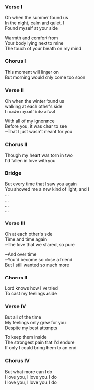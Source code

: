 ### Verse I
Oh when the summer found us  
In the night, calm and quiet, I  
Found myself at your side

Warmth and comfort from  
Your body lying next to mine  
The touch of your breath on my mind

### Chorus I
This moment will linger on  
But morning would only come too soon

### Verse II
Oh when the winter found us  
walking at each other's side  
I made myself into a fool

With all of my ignorance  
Before you, it was clear to see  
~That I just wasn't meant for you

### Chorus II
Though my heart was torn in two   
I'd fallen in love with you

### Bridge
But every time that I saw you again  
You showed me a new kind of light, and I  
...  
...  
...  
... 

### Verse III
Oh at each other's side  
Time and time again  
~The love that we shared, so pure

~And over time  
~You'd become so close a friend  
But I still wanted so much more

### Chorus II
Lord knows how I've tried  
To cast my feelings aside

### Verse IV
But all of the time  
My feelings only grew for you  
Despite my best attempts

To keep them inside  
The strongest pain that I'd endure  
If only I could bring them to an end

### Chorus IV
But what more can I do  
I love you, I love you, I do  
I love you, I love you, I do  

